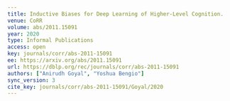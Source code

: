 ```yaml
---
title: Inductive Biases for Deep Learning of Higher-Level Cognition.
venue: CoRR
volume: abs/2011.15091
year: 2020
type: Informal Publications
access: open
key: journals/corr/abs-2011-15091
ee: https://arxiv.org/abs/2011.15091
url: https://dblp.org/rec/journals/corr/abs-2011-15091
authors: ["Anirudh Goyal", "Yoshua Bengio"]
sync_version: 3
cite_key: journals/corr/abs-2011-15091/Goyal/2020
---
```

